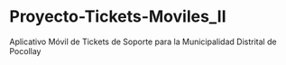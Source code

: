 # Proyecto-Tickets-Moviles_II
Aplicativo Móvil de Tickets de Soporte para la Municipalidad Distrital de Pocollay
